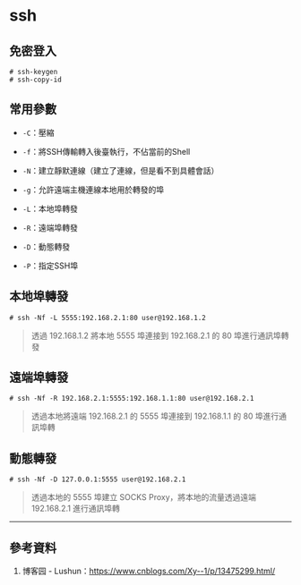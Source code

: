 # ssh

## 免密登入

    # ssh-keygen
    # ssh-copy-id

## 常用參數

* `-C`：壓縮

* `-f`：將SSH傳輸轉入後臺執行，不佔當前的Shell

* `-N`：建立靜默連線（建立了連線，但是看不到具體會話）

* `-g`：允許遠端主機連線本地用於轉發的埠

* `-L`：本地埠轉發

* `-R`：遠端埠轉發

* `-D`：動態轉發

* `-P`：指定SSH埠

## 本地埠轉發

    # ssh -Nf -L 5555:192.168.2.1:80 user@192.168.1.2
> 透過 192.168.1.2 將本地 5555 埠連接到 192.168.2.1 的 80 埠進行通訊埠轉發

## 遠端埠轉發

    # ssh -Nf -R 192.168.2.1:5555:192.168.1.1:80 user@192.168.2.1
> 透過本地將遠端 192.168.2.1 的 5555 埠連接到 192.168.1.1 的 80 埠進行通訊埠轉

## 動態轉發

    # ssh -Nf -D 127.0.0.1:5555 user@192.168.2.1
> 透過本地的 5555 埠建立 SOCKS Proxy，將本地的流量透過遠端 192.168.2.1 進行通訊埠轉

---

## 參考資料

1. 博客园 - Lushun：<https://www.cnblogs.com/Xy--1/p/13475299.html/>
